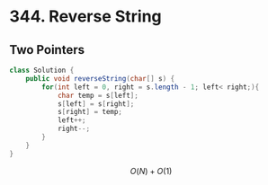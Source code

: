 # 344. Reverse String

## Two Pointers

```java
class Solution {
    public void reverseString(char[] s) {
        for(int left = 0, right = s.length - 1; left< right;){
            char temp = s[left];
            s[left] = s[right];
            s[right] = temp;
            left++;
            right--;
        }
    }
}
```

$$
O(N)+O(1)
$$

